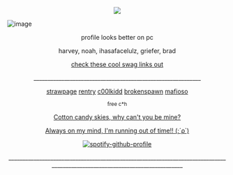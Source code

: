 <p align="center"> <img src="https://komarev.com/ghpvc/?username=C00LKIDDFORSAKEN&color=grey&label=stalkers"> </p>

![image](https://github.com/user-attachments/assets/37e76ca7-99c8-4a14-8ccb-f941bbfb7119)

<p align="center"> profile looks better on pc</p>
<p align="center"> harvey, noah, ihasafacelulz, griefer, brad</p>
<p align="center"> <ins> check these cool swag links out </ins> </p>

<p align="center"> ____________________________________________________________ </p>

<p align="center"> <a href="https://gr13f3rrr.straw.page">strawpage</a>  <a href="https://rentry.co/5iiiw9mx">rentry</a>  <a href="https://c00lestkiddintown.straw.page">c00lkidd</a>  <a href="https://https://github.com/br0ken-spawn">brokenspawn</a>  <a href="https://https://github.com/MAFIOSO-DREAMGAME">mafioso</a> </p>

<p align="center"> <sub> free c*h </sub> </p>
<p align="center"> <ins> Cotton candy skies, why can't you be mine? </ins> </p>
<p align="center"> <ins> Always on my mind, I'm running out of time!! (;´ρ`) </ins> </p>

<div align="center">

[![spotify-github-profile](https://spotify-github-profile.kittinanx.com/api/view?uid=mqxe2ykx9hqvu8r6zuna1d1p3&cover_image=true&theme=novatorem&show_offline=false&background_color=121212&interchange=false&bar_color=863232&bar_color_cover=false)](https://github.com/kittinan/spotify-github-profile)

<div align="center">

<p align="center"> _____________________________________________________________________________________________________________________________ </p>
